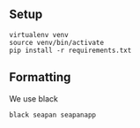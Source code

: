 
## Setup

```
virtualenv venv
source venv/bin/activate
pip install -r requirements.txt 
```

## Formatting

We use black

```
black seapan seapanapp